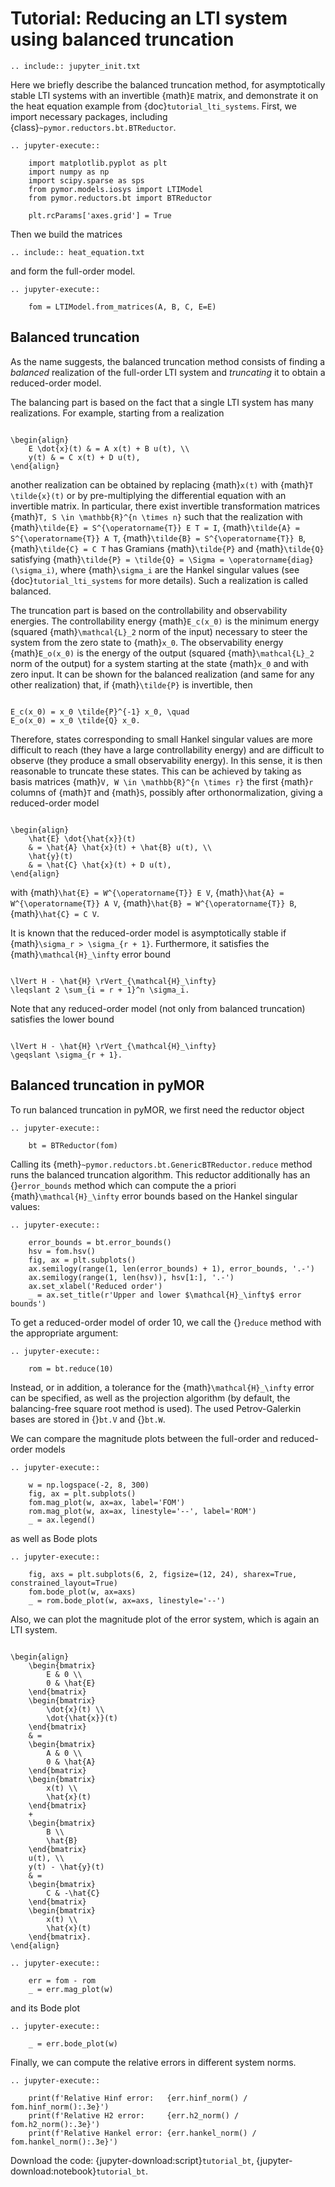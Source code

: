 # Tutorial: Reducing an LTI system using balanced truncation

```{eval-rst}
.. include:: jupyter_init.txt
```

Here we briefly describe the balanced truncation method,
for asymptotically stable LTI systems with an invertible {math}`E` matrix,
and demonstrate it on the heat equation example from
{doc}`tutorial_lti_systems`.
First, we import necessary packages, including
{class}`~pymor.reductors.bt.BTReductor`.

```{eval-rst}
.. jupyter-execute:: 

    import matplotlib.pyplot as plt
    import numpy as np
    import scipy.sparse as sps
    from pymor.models.iosys import LTIModel
    from pymor.reductors.bt import BTReductor

    plt.rcParams['axes.grid'] = True
```

Then we build the matrices

```{eval-rst}
.. include:: heat_equation.txt
```

and form the full-order model.

```{eval-rst}
.. jupyter-execute:: 

    fom = LTIModel.from_matrices(A, B, C, E=E)

```

## Balanced truncation

As the name suggests,
the balanced truncation method consists of
finding a *balanced* realization of the full-order LTI system and
*truncating* it to obtain a reduced-order model.

The balancing part is based on the fact that a single LTI system has many
realizations.
For example, starting from a realization

```{math}

\begin{align}
    E \dot{x}(t) & = A x(t) + B u(t), \\
    y(t) & = C x(t) + D u(t),
\end{align}

```

another realization can be obtained by replacing {math}`x(t)` with
{math}`T \tilde{x}(t)` or by pre-multiplying the differential equation with an
invertible matrix.
In particular, there exist invertible transformation matrices
{math}`T, S \in \mathbb{R}^{n \times n}` such that the realization with
{math}`\tilde{E} = S^{\operatorname{T}} E T = I`,
{math}`\tilde{A} = S^{\operatorname{T}} A T`,
{math}`\tilde{B} = S^{\operatorname{T}} B`,
{math}`\tilde{C} = C T`
has Gramians {math}`\tilde{P}` and {math}`\tilde{Q}` satisfying
{math}`\tilde{P} = \tilde{Q} = \Sigma = \operatorname{diag}(\sigma_i)`,
where {math}`\sigma_i` are the Hankel singular values
(see {doc}`tutorial_lti_systems` for more details).
Such a realization is called balanced.

The truncation part is based on the controllability and observability energies.
The controllability energy {math}`E_c(x_0)` is the minimum energy (squared
{math}`\mathcal{L}_2` norm of the input) necessary to steer the system from the
zero state to {math}`x_0`.
The observability energy {math}`E_o(x_0)` is the energy of the output (squared
{math}`\mathcal{L}_2` norm of the output) for a system starting at the state
{math}`x_0` and with zero input.
It can be shown for the balanced realization
(and same for any other realization)
that,
if {math}`\tilde{P}` is invertible,
then

```{math}

E_c(x_0) = x_0 \tilde{P}^{-1} x_0, \quad
E_o(x_0) = x_0 \tilde{Q} x_0.

```

Therefore, states corresponding to small Hankel singular values are more
difficult to reach (they have a large controllability energy) and are difficult
to observe (they produce a small observability energy).
In this sense, it is then reasonable to truncate these states.
This can be achieved by taking as basis matrices
{math}`V, W \in \mathbb{R}^{n \times r}` the first {math}`r` columns of
{math}`T` and {math}`S`,
possibly after orthonormalization,
giving a reduced-order model

```{math}

\begin{align}
    \hat{E} \dot{\hat{x}}(t)
    & = \hat{A} \hat{x}(t) + \hat{B} u(t), \\
    \hat{y}(t)
    & = \hat{C} \hat{x}(t) + D u(t),
\end{align}

```

with
{math}`\hat{E} = W^{\operatorname{T}} E V`,
{math}`\hat{A} = W^{\operatorname{T}} A V`,
{math}`\hat{B} = W^{\operatorname{T}} B`,
{math}`\hat{C} = C V`.

It is known that the reduced-order model is asymptotically stable if
{math}`\sigma_r > \sigma_{r + 1}`.
Furthermore, it satisfies the {math}`\mathcal{H}_\infty` error bound

```{math}

\lVert H - \hat{H} \rVert_{\mathcal{H}_\infty}
\leqslant 2 \sum_{i = r + 1}^n \sigma_i.

```

Note that any reduced-order model (not only from balanced truncation) satisfies
the lower bound

```{math}

\lVert H - \hat{H} \rVert_{\mathcal{H}_\infty}
\geqslant \sigma_{r + 1}.

```

## Balanced truncation in pyMOR

To run balanced truncation in pyMOR, we first need the reductor object

```{eval-rst}
.. jupyter-execute:: 

    bt = BTReductor(fom)
```

Calling its {meth}`~pymor.reductors.bt.GenericBTReductor.reduce` method runs the
balanced truncation algorithm. This reductor additionally has an {}`error_bounds`
method which can compute the a priori {math}`\mathcal{H}_\infty` error bounds
based on the Hankel singular values:

```{eval-rst}
.. jupyter-execute:: 

    error_bounds = bt.error_bounds()
    hsv = fom.hsv()
    fig, ax = plt.subplots()
    ax.semilogy(range(1, len(error_bounds) + 1), error_bounds, '.-')
    ax.semilogy(range(1, len(hsv)), hsv[1:], '.-')
    ax.set_xlabel('Reduced order')
    _ = ax.set_title(r'Upper and lower $\mathcal{H}_\infty$ error bounds')
```

To get a reduced-order model of order 10, we call the {}`reduce` method with the
appropriate argument:

```{eval-rst}
.. jupyter-execute:: 

    rom = bt.reduce(10)
```

Instead, or in addition, a tolerance for the {math}`\mathcal{H}_\infty` error
can be specified, as well as the projection algorithm (by default, the
balancing-free square root method is used).
The used Petrov-Galerkin bases are stored in {}`bt.V` and {}`bt.W`.

We can compare the magnitude plots between the full-order and reduced-order
models

```{eval-rst}
.. jupyter-execute:: 

    w = np.logspace(-2, 8, 300)
    fig, ax = plt.subplots()
    fom.mag_plot(w, ax=ax, label='FOM')
    rom.mag_plot(w, ax=ax, linestyle='--', label='ROM')
    _ = ax.legend()
```

as well as Bode plots

```{eval-rst}
.. jupyter-execute:: 

    fig, axs = plt.subplots(6, 2, figsize=(12, 24), sharex=True, constrained_layout=True)
    fom.bode_plot(w, ax=axs)
    _ = rom.bode_plot(w, ax=axs, linestyle='--')
```

Also, we can plot the magnitude plot of the error system,
which is again an LTI system.

```{math}

\begin{align}
    \begin{bmatrix}
        E & 0 \\
        0 & \hat{E}
    \end{bmatrix}
    \begin{bmatrix}
        \dot{x}(t) \\
        \dot{\hat{x}}(t)
    \end{bmatrix}
    & =
    \begin{bmatrix}
        A & 0 \\
        0 & \hat{A}
    \end{bmatrix}
    \begin{bmatrix}
        x(t) \\
        \hat{x}(t)
    \end{bmatrix}
    +
    \begin{bmatrix}
        B \\
        \hat{B}
    \end{bmatrix}
    u(t), \\
    y(t) - \hat{y}(t)
    & =
    \begin{bmatrix}
        C & -\hat{C}
    \end{bmatrix}
    \begin{bmatrix}
        x(t) \\
        \hat{x}(t)
    \end{bmatrix}.
\end{align}

```

```{eval-rst}
.. jupyter-execute:: 

    err = fom - rom
    _ = err.mag_plot(w)
```

and its Bode plot

```{eval-rst}
.. jupyter-execute:: 

    _ = err.bode_plot(w)
```

Finally, we can compute the relative errors in different system norms.

```{eval-rst}
.. jupyter-execute:: 

    print(f'Relative Hinf error:   {err.hinf_norm() / fom.hinf_norm():.3e}')
    print(f'Relative H2 error:     {err.h2_norm() / fom.h2_norm():.3e}')
    print(f'Relative Hankel error: {err.hankel_norm() / fom.hankel_norm():.3e}')
```

Download the code:
{jupyter-download:script}`tutorial_bt`,
{jupyter-download:notebook}`tutorial_bt`.


